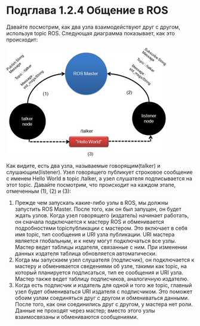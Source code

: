 # Подглава 1.2.4 Общение в ROS

Давайте посмотрим, как два узла взаимодействуют друг с другом, используя topic ROS. Следующая диаграмма показывает, как это происходит:

![&#x420;&#x438;&#x441;&#x443;&#x43D;&#x43E;&#x43A; 9: &#x421;&#x432;&#x44F;&#x437;&#x44C; &#x43C;&#x435;&#x436;&#x434;&#x443; &#x443;&#x437;&#x43B;&#x430;&#x43C;&#x438; ROS &#x441; &#x438;&#x441;&#x43F;&#x43E;&#x43B;&#x44C;&#x437;&#x43E;&#x432;&#x430;&#x43D;&#x438;&#x435;&#x43C; &#x442;&#x435;&#x43C;](../../.gitbook/assets/image%20%2834%29.png)


  
Как видите, есть два узла, называемые говорящим\(talker\) и слушающим\(listener\). Узел говорящего публикует строковое сообщение с именем Hello World в topic /talker, а узел слушателя подписывается на этот topic. Давайте посмотрим, что происходит на каждом этапе, отмеченным \(1\), \(2\) и \(3\):

1. Прежде чем запускать какие-либо узлы в ROS, мы должны запустить ROS Master. После того, как он был запущен, он будет ждать узлов. Когда узел говорящего \(издатель\) начинает работать, он сначала подключается к мастеру ROS и обменивается подробностями topicпубликации с мастером. Это включает в себя имя topic, тип сообщения и URI узла публикации. URI мастера является глобальным, и к нему могут подключаться все узлы. Мастер ведет таблицы издателя, связанные с ним. При изменении данных издателя таблица обновляется автоматически.
2. Когда мы запускаем узел слушателя \(подписчик\), он подключается к мастеру и обменивается сведениями об узле, такими как topic, на который планируется подписаться, тип ее сообщения и URI узла. Мастер также ведет таблицу подписчиков, аналогичную издателю.
3. Когда есть подписчик и издатель для одной и того же topic, главный узел будет обмениваться URI издателя с подписчиком. Это поможет обоим узлам соединяться друг с другом и обмениваться данными. После того, как они соединились друг с другом, у мастера нет роли. Данные не проходят через мастер; вместо этого узлы взаимосвязаны и обмениваются сообщениями.

